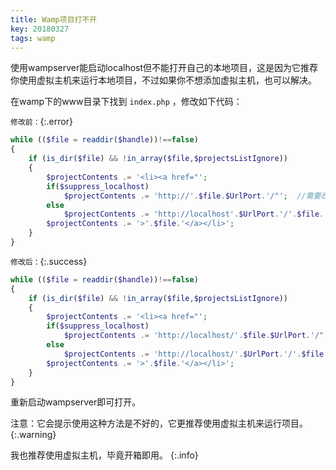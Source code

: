 ```yaml
---
title: Wamp项目打不开
key: 20180327
tags: wamp
---
```


使用wampserver能启动localhost但不能打开自己的本地项目，这是因为它推荐你使用虚拟主机来运行本地项目，不过如果你不想添加虚拟主机，也可以解决。

<!--more-->

在wamp下的www目录下找到 `index.php` ，修改如下代码： 

`修改前：`{:.error}

```php
while (($file = readdir($handle))!==false)
{
    if (is_dir($file) && !in_array($file,$projectsListIgnore))
    {
        $projectContents .= '<li><a href="';
        if($suppress_localhost)
            $projectContents .= 'http://'.$file.$UrlPort.'/"';  //需要改动的地方
        else
            $projectContents .= 'http://localhost'.$UrlPort.'/'.$file.'/"';//需要改动的地方
        $projectContents .= '>'.$file.'</a></li>';
    }
}
```

`修改后：`{:.success}

```php
while (($file = readdir($handle))!==false)
{
    if (is_dir($file) && !in_array($file,$projectsListIgnore))
    {
        $projectContents .= '<li><a href="';
        if($suppress_localhost)
            $projectContents .= 'http://localhost/'.$file.$UrlPort.'/"';  //改动后的
        else
            $projectContents .= 'http://localhost/'.$UrlPort.'/'.$file.'/"';//改动后的
        $projectContents .= '>'.$file.'</a></li>';
    }
}
```

重新启动wampserver即可打开。

注意：它会提示使用这种方法是不好的，它更推荐使用虚拟主机来运行项目。
{:.warning}

我也推荐使用虚拟主机，毕竟开箱即用。
{:.info}
